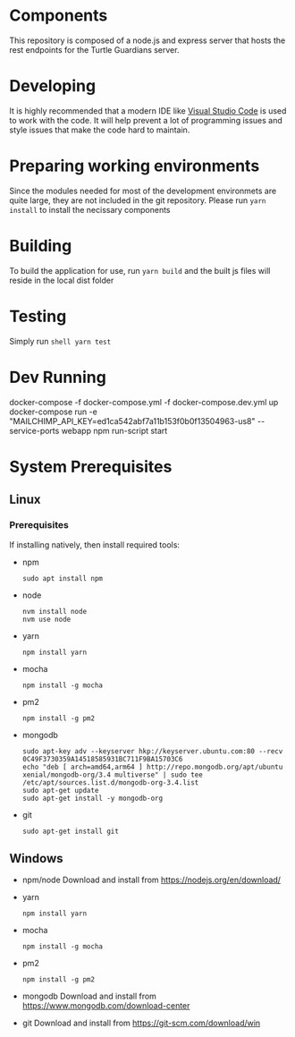 # Components
This repository is composed of a node.js and express server that hosts the rest endpoints for the Turtle Guardians server.

# Developing

It is highly recommended that a modern IDE like
[Visual Studio Code](https://code.visualstudio.com/) is used to work with the
code.  It will help prevent a lot of programming issues and style issues that
make the code hard to maintain.

# Preparing working environments

Since the modules needed for most of the development environmets are quite large, they are not included in the git repository. Please run
	```yarn install```
to install the necissary components

# Building

To build the application for use, run 
	```yarn build```
and the built js files will reside in the local dist folder
# Testing

Simply run 
    ```shell
    yarn test
    ```

# Dev Running
docker-compose -f docker-compose.yml -f docker-compose.dev.yml up
docker-compose run -e "MAILCHIMP_API_KEY=ed1ca542abf7a11b153f0b0f13504963-us8" --service-ports webapp npm run-script start

# System Prerequisites

## Linux
### Prerequisites
If installing natively, then install required tools:
* npm
    ```shell
    sudo apt install npm
    ```

* node
    ```shell
    nvm install node
    nvm use node
    ``` 

* yarn
    ```shell
    npm install yarn
    ``` 

* mocha
    ```shell
    npm install -g mocha
    ``` 

* pm2
    ```shell
    npm install -g pm2
    ``` 

* mongodb
    ```shell
    sudo apt-key adv --keyserver hkp://keyserver.ubuntu.com:80 --recv 0C49F3730359A14518585931BC711F9BA15703C6
    echo "deb [ arch=amd64,arm64 ] http://repo.mongodb.org/apt/ubuntu xenial/mongodb-org/3.4 multiverse" | sudo tee /etc/apt/sources.list.d/mongodb-org-3.4.list
    sudo apt-get update
    sudo apt-get install -y mongodb-org
    ```

* git
    ```shell
    sudo apt-get install git
    ```

## Windows

* npm/node
    Download and install from https://nodejs.org/en/download/

* yarn
    ```shell
    npm install yarn
    ``` 

* mocha
    ```shell
    npm install -g mocha
    ```

* pm2
    ```shell
    npm install -g pm2
    ``` 

* mongodb
    Download and install from https://www.mongodb.com/download-center

* git
    Download and install from https://git-scm.com/download/win
